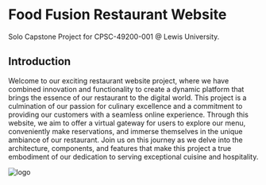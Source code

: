 # Food Fusion Restaurant Website
Solo Capstone Project for CPSC-49200-001 @ Lewis University.

## Introduction
Welcome to our exciting restaurant website project, where we have combined innovation and functionality to create a dynamic platform that brings the essence of our restaurant to the
digital world. This project is a culmination of our passion for culinary excellence and a 
commitment to providing our customers with a seamless online experience. Through this website, 
we aim to offer a virtual gateway for users to explore our menu, conveniently make reservations, 
and immerse themselves in the unique ambiance of our restaurant. Join us on this journey as we 
delve into the architecture, components, and features that make this project a true embodiment 
of our dedication to serving exceptional cuisine and hospitality.

![logo](https://github.com/danishijaz23/restaurant_website/assets/130120316/4cf2b1ef-d920-44a0-9b14-39c457cc64b5)
